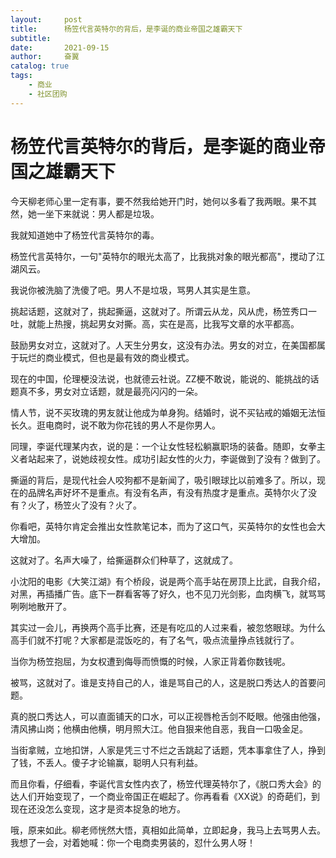 ```yaml
---
layout:     post
title:      杨笠代言英特尔的背后，是李诞的商业帝国之雄霸天下
subtitle:   
date:       2021-09-15
author:     奋翼
catalog: true
tags:
    - 商业
    - 社区团购
---
```



# 杨笠代言英特尔的背后，是李诞的商业帝国之雄霸天下

今天柳老师心里一定有事，要不然我给她开门时，她何以多看了我两眼。果不其然，她一坐下来就说：男人都是垃圾。

我就知道她中了杨笠代言英特尔的毒。

杨笠代言英特尔，一句"英特尔的眼光太高了，比我挑对象的眼光都高"，搅动了江湖风云。

我说你被洗脑了洗傻了吧。男人不是垃圾，骂男人其实是生意。



挑起话题，这就对了，挑起撕逼，这就对了。所谓云从龙，风从虎，杨笠秀口一吐，就能上热搜，挑起男女对撕。高，实在是高，比我写文章的水平都高。

鼓励男女对立，这就对了。人天生分男女，这没有办法。男女的对立，在美国都属于玩烂的商业模式，但也是最有效的商业模式。

现在的中国，伦理梗没法说，也就德云社说。ZZ梗不敢说，能说的、能挑战的话题真不多，男女对立话题，就是最亮闪闪的一朵。

情人节，说不买玫瑰的男友就让他成为单身狗。结婚时，说不买钻戒的婚姻无法恒长久。逛电商时，说不敢为你花钱的男人不是你男人。

同理，李诞代理某内衣，说的是：一个让女性轻松躺赢职场的装备。随即，女拳主义者站起来了，说她歧视女性。成功引起女性的火力，李诞做到了没有？做到了。



撕逼的背后，是现代社会人咬狗都不是新闻了，吸引眼球比以前难多了。所以，现在的品牌名声好坏不是重点。有没有名声，有没有热度才是重点。英特尔火了没有？火了，杨笠火了没有？火了。

你看吧，英特尔肯定会推出女性款笔记本，而为了这口气，买英特尔的女性也会大大增加。

这就对了。名声大噪了，给撕逼群众们种草了，这就成了。

小沈阳的电影《大笑江湖》有个桥段，说是两个高手站在房顶上比武，自我介绍，对黑，再插播广告。底下一群看客等了好久，也不见刀光剑影，血肉横飞，就骂骂咧咧地散开了。

其实过一会儿，再换两个高手比赛，还是有吃瓜的人过来看，被忽悠眼球。为什么高手们就不打呢？大家都是混饭吃的，有了名气，吸点流量挣点钱就行了。

当你为杨笠抱屈，为女权遭到侮辱而愤慨的时候，人家正背着你数钱呢。



被骂，这就对了。谁是支持自己的人，谁是骂自己的人，这是脱口秀达人的首要问题。

真的脱口秀达人，可以直面铺天的口水，可以正视唇枪舌剑不眨眼。他强由他强，清风拂山岗；他横由他横，明月照大江。他自狠来他自恶，我自一口吸金足。

当街拿贼，立地扣饼，人家是凭三寸不烂之舌跳起了话题，凭本事拿住了人，挣到了钱，不丢人。傻子才论输赢，聪明人只有利益。

而且你看，仔细看，李诞代言女性内衣了，杨笠代理英特尔了，《脱口秀大会》的达人们开始变现了，一个商业帝国正在崛起了。你再看看《XX说》的奇葩们，到现在还没怎么变现，这才是资本捉急的地方。

哦，原来如此。柳老师恍然大悟，真相如此简单，立即起身，我马上去骂男人去。我想了一会，对着她喊：你一个电商卖男装的，怼什么男人呀！













